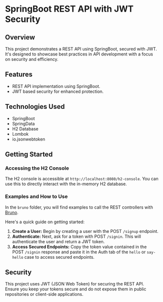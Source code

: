 # SpringBoot REST API with JWT Security

## Overview
This project demonstrates a REST API using SpringBoot, secured with JWT. It's designed to showcase best practices in API development with a focus on security and efficiency.

## Features
- REST API implementation using SpringBoot.
- JWT based security for enhanced protection.

## Technologies Used
- SpringBoot
- SpringData
- H2 Database
- Lombok
- io.jsonwebtoken

## Getting Started

### Accessing the H2 Console
The H2 console is accessible at `http://localhost:8080/h2-console`. You can use this to directly interact with the in-memory H2 database.

### Examples and How to Use
In the `bruno` folder, you will find examples to call the REST controllers with [Bruno](https://www.usebruno.com/).

Here's a quick guide on getting started:

1. **Create a User:** Begin by creating a user with the POST `/signup` endpoint.
2. **Authenticate:** Next, ask for a token with POST `/signin`. This will authenticate the user and return a JWT token.
3. **Access Secured Endpoints:** Copy the token value contained in the POST `/signin` response and paste it in the Auth tab of the `hello` or `say-hello` case to access secured endpoints.

## Security
This project uses JWT (JSON Web Token) for securing the REST API. Ensure you keep your tokens secure and do not expose them in public repositories or client-side applications.